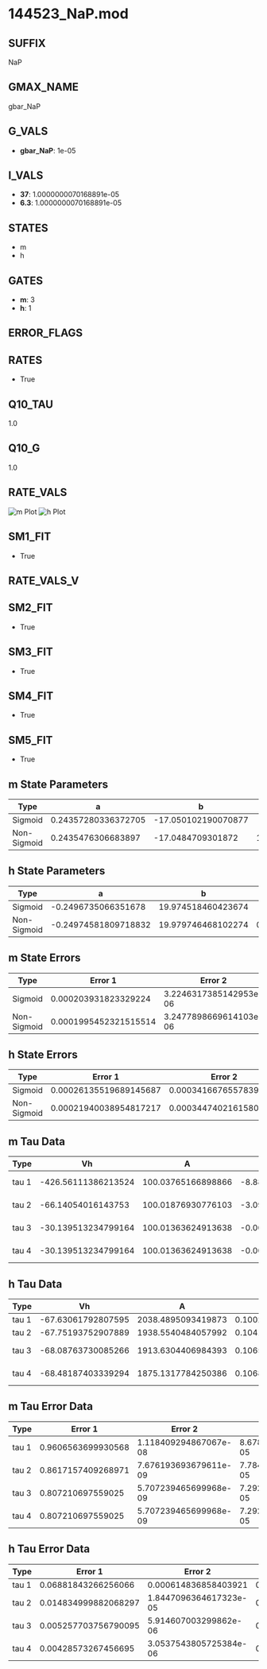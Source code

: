 # 144523_NaP.mod

## SUFFIX

NaP

## GMAX_NAME

gbar_NaP

## G_VALS

- **gbar_NaP**: 1e-05

## I_VALS

- **37**: 1.0000000070168891e-05
- **6.3**: 1.0000000070168891e-05

## STATES

- m
- h

## GATES

- **m**: 3
- **h**: 1

## ERROR_FLAGS


## RATES

- True

## Q10_TAU

1.0

## Q10_G

1.0

## RATE_VALS

![m Plot](/Users/pbozelos/Dropbox/icg-Chai-Panos/supermodels/output_markdown_files/Na/144523_NaP.mod/images/m.png)
![h Plot](/Users/pbozelos/Dropbox/icg-Chai-Panos/supermodels/output_markdown_files/Na/144523_NaP.mod/images/h.png)

## SM1_FIT

- True

## RATE_VALS_V

## SM2_FIT

- True

## SM3_FIT

- True

## SM4_FIT

- True

## SM5_FIT

- True

## m State Parameters

| Type | a | b | c | d |
| --- | --- | --- | --- | --- |
| Sigmoid | 0.24357280336372705 | -17.050102190070877 |
| Non-Sigmoid | 0.2435476306683897 | -17.0484709301872 | 1.000061881674944 | -5.503675235065686e-05 |

## h State Parameters

| Type | a | b | c | d |
| --- | --- | --- | --- | --- |
| Sigmoid | -0.2496735066351678 | 19.974518460423674 |
| Non-Sigmoid | -0.24974581809718832 | 19.979746468102274 | 0.9998167514831504 | -3.1278597971899953e-06 |

## m State Errors

| Type | Error 1 | Error 2 | Error 3 |
| --- | --- | --- | --- |
| Sigmoid | 0.000203931823329224 | 3.2246317385142953e-06 | 6.458394626092701e-05 |
| Non-Sigmoid | 0.0001995452321515514 | 3.2477898669614103e-06 | 6.319473998471918e-05 |

## h State Errors

| Type | Error 1 | Error 2 | Error 3 |
| --- | --- | --- | --- |
| Sigmoid | 0.00026135519689145687 | 0.0003416676557839879 | 0.00024848326544560845 |
| Non-Sigmoid | 0.00021940038954817217 | 0.00034474021615803885 | 0.00020859476254306086 |

## m Tau Data

| Type | Vh | A | b1 | b2 | c1 | c2 | d1 | d2 | e1 | e2 |
| --- | --- | --- | --- | --- | --- | --- | --- | --- | --- | --- |
| tau 1 | -426.56111386213524 | 100.03765166898866 | -8.884514803345141e-07 | 2.7238458068436276e-07 |
| tau 2 | -66.14054016143753 | 100.01876930776103 | -3.090170680156111e-06 | 1.5016970048354472e-08 | 1.7193850443188594e-06 | -1.5930922362325292e-08 |
| tau 3 | -30.139513234799164 | 100.01363624913638 | -0.00012546652839168853 | 1.1348426575921724e-07 | 1.867773267483957e-08 | -0.00012074200238818576 | 1.120151657018354e-07 | 1.8042296114801425e-08 |
| tau 4 | -30.139513234799164 | 100.01363624913638 | -0.00012546652839168853 | 1.1348426575921724e-07 | 1.867773267483957e-08 | 0.0 | -0.00012074200238818576 | 1.120151657018354e-07 | 1.8042296114801425e-08 | 0.0 |

## h Tau Data

| Type | Vh | A | b1 | b2 | c1 | c2 | d1 | d2 | e1 | e2 |
| --- | --- | --- | --- | --- | --- | --- | --- | --- | --- | --- |
| tau 1 | -67.63061792807595 | 2038.4895093419873 | 0.10024144275678692 | 0.00018149235756790416 |
| tau 2 | -67.75193752907889 | 1938.5540484057992 | 0.10412467742322738 | 0.0014157802361876922 | -0.0006576734208979506 | 3.0405206762378883e-06 |
| tau 3 | -68.08763730085266 | 1913.6304406984393 | 0.10652661238562362 | 0.0012599889192517616 | -1.0320556814576448e-05 | -0.0014997622661880015 | 1.6023064379461406e-05 | -5.399721764867989e-08 |
| tau 4 | -68.48187403339294 | 1875.1317784250386 | 0.10682023713928948 | 0.00126136160619631 | -1.1767826068517373e-05 | 1.3816577516434014e-08 | -0.002739877361569362 | 4.151185282947084e-05 | -2.6511003514830085e-07 | 6.0447040181184e-10 |

## m Tau Error Data

| Type | Error 1 | Error 2 | Error 3 |
| --- | --- | --- | --- |
| tau 1 | 0.9606563699930568 | 1.118409294867067e-08 | 8.678366420599893e-05 |
| tau 2 | 0.8617157409268971 | 7.676193693679611e-09 | 7.78455770840971e-05 |
| tau 3 | 0.807210697559025 | 5.707239465699968e-09 | 7.292170677113076e-05 |
| tau 4 | 0.807210697559025 | 5.707239465699968e-09 | 7.292170677113076e-05 |

## h Tau Error Data

| Type | Error 1 | Error 2 | Error 3 |
| --- | --- | --- | --- |
| tau 1 | 0.06881843266256066 | 0.000614836858403921 | 0.0203837835501331 |
| tau 2 | 0.014834999882068297 | 1.8447096364617323e-05 | 0.004394076047111744 |
| tau 3 | 0.005257703756790095 | 5.914607003299862e-06 | 0.0015573138068201858 |
| tau 4 | 0.00428573267456695 | 3.0537543805725384e-06 | 0.0012694193083480666 |

